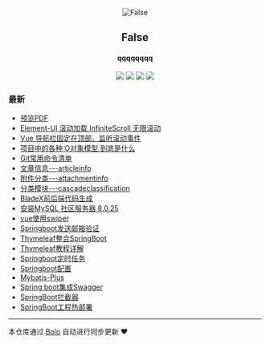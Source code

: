 <p align="center"><img alt="False" src="https://q1.qlogo.cn/g?b=qq&nk=2877406366&s=640"></p><h2 align="center">
False
</h2>

<h4 align="center">qqqqqqqq</h4>
<p align="center"><a title="False" target="_blank" href="https://github.com/Simplecxp/bolo-blog"><img src="https://img.shields.io/github/last-commit/Simplecxp/bolo-blog.svg?style=flat-square&color=FF9900"></a>
<a title="GitHub repo size in bytes" target="_blank" href="https://github.com/Simplecxp/bolo-blog"><img src="https://img.shields.io/github/repo-size/Simplecxp/bolo-blog.svg?style=flat-square"></a>
<a title="Bolo Version" target="_blank" href="https://github.com/adlered/bolo-solo"><img src="https://img.shields.io/badge/bolo-v2.5 稳定版-f1e05a.svg?style=flat-square&color=blueviolet"></a>
<a title="Hits" target="_blank" href="https://github.com/88250/hits"><img src="https://hits.b3log.org/Simplecxp/bolo-blog.svg"></a></p>

### 最新

* [预览PDF](http://null:-1/articles/2021/08/19/1629375645891.html)
* [Element-UI 滚动加载 InfiniteScroll 无限滚动](http://null:-1/articles/2021/08/18/1629217574925.html)
* [Vue 导航栏固定在顶部，监听滚动事件](http://null:-1/articles/2021/08/18/1629217364923.html)
* [项目中的各种 O对象模型 到底是什么](http://null:-1/articles/2021/08/19/1629379045238.html)
* [Git常用命令清单](http://null:-1/articles/2021/08/19/1629377949359.html)
* [文章信息---articleinfo](http://null:-1/articles/2021/07/18/1627662793792.html)
* [附件分类---attachmentinfo](http://null:-1/articles/2021/07/17/1627662485936.html)
* [分类模块---cascadeclassification](http://null:-1/articles/2021/07/16/1627661985686.html)
* [BladeX前后端代码生成](http://null:-1/articles/2021/07/15/1627661475200.html)
* [安装MySQL 社区服务器 8.0.25](http://null:-1/articles/2021/07/05/1625470302166.html)
* [vue使用swiper](http://null:-1/articles/2021/07/04/1625330820090.html)
* [Springboot发送邮箱验证](http://null:-1/articles/2021/06/21/1624283869066.html)
* [Thymeleaf整合SpringBoot](http://null:-1/articles/2021/06/21/1624282611881.html)
* [Thymeleaf教程详解](http://null:-1/articles/2021/06/21/1624282572226.html)
* [Springboot定时任务](http://null:-1/articles/2021/06/21/1624282736273.html)
* [Springboot配置](http://null:-1/articles/2021/06/21/1624282840995.html)
* [Mybatis-Plus](http://null:-1/articles/2021/06/21/1624281502473.html)
* [Spring boot集成Swagger](http://null:-1/articles/2021/06/21/1624282665733.html)
* [SpringBoot拦截器](http://null:-1/articles/2021/06/21/1624283059389.html)
* [SpringBoot工程热部署](http://null:-1/articles/2021/06/21/1624282701951.html)



---

本仓库通过 [Bolo](https://github.com/adlered/bolo-solo) 自动进行同步更新 ❤️ 
